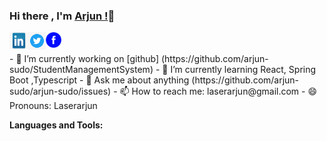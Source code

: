 ### Hi there , I'm [Arjun !](https://arjun-gautam.netlify.com)👋



<a href="https://www.linkedin.com/in/arjun-gautam-laser" target="_blank">
  <img align="left" alt="Arjun | LinkedIn" width="30px" height="27px" src="https://raw.githubusercontent.com/arjun-sudo/arjun-sudo/master/assets/linkedin.jpg" />
</a>

<a href="https://twitter.com/Laserarjun876" target="_blank">
  <img align="left" alt="Arjun | Twitter" width="28px" src="https://raw.githubusercontent.com/arjun-sudo/arjun-sudo/master/assets/twitter.png" />
</a>



<a href="https://www.facebook.com/people/Arjun-Gautam/100010140661075" target="_blank">
  <img align="left" alt="Arjun | facebook" width="25px" src="https://raw.githubusercontent.com/arjun-sudo/arjun-sudo/master/assets/fb.png" />
</a>

<br/>
<br/>
- 🔭 I’m currently working on [github] (https://github.com/arjun-sudo/StudentManagementSystem)
- 🌱 I’m currently learning React, Spring Boot ,Typescript
<!-- - 👯 I’m looking to collaborate on ...
- 🤔 I’m looking for help with ... -->
- 💬 Ask me about anything (https://github.com/arjun-sudo/arjun-sudo/issues)
- 📫 How to reach me: laserarjun@gmail.com
- 😄 Pronouns: Laserarjun
<!-- - ⚡ Fun fact: ...-->



**Languages and Tools:**  



